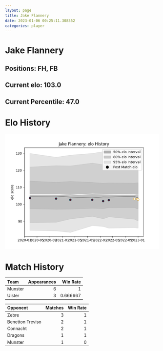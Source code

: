 ```yaml
---  
layout: page  
title: Jake Flannery  
date: 2023-01-06 00:25:11.308352  
categories: player  
---
```

# Jake Flannery

## Positions: FH, FB

## Current elo: 103.0

## Current Percentile: 47.0

# Elo History


![elo history](history_JakeFlannery.png)
# Match History


| Team    |   Appearances |   Win Rate |
|:--------|--------------:|-----------:|
| Munster |             6 |   1        |
| Ulster  |             3 |   0.666667 |

| Opponent         |   Matches |   Win Rate |
|:-----------------|----------:|-----------:|
| Zebre            |         3 |          1 |
| Benetton Treviso |         2 |          1 |
| Connacht         |         2 |          1 |
| Dragons          |         1 |          1 |
| Munster          |         1 |          0 |